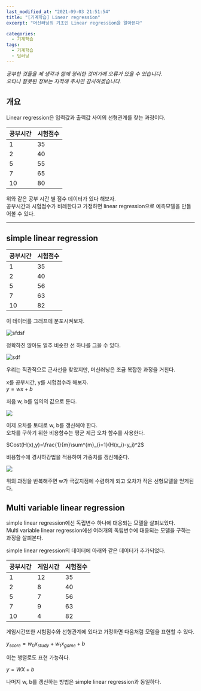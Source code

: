 ```yaml
---
last_modified_at: "2021-09-03 21:51:54"
title: "[기계학습] Linear regression"
excerpt: "머신러닝의 기초인 Linear regression을 알아본다"

categories:
  - 기계학습
tags:
  - 기계학습
  - 딥러닝
---
```


_공부한 것들을 제 생각과 함께 정리한 것이기에 오류가 있을 수 있습니다.  
오타나 잘못된 정보는 지적해 주시면 감사하겠습니다._

## 개요

Linear regression은 입력값과 출력값 사이의 선형관계를 찾는 과정이다.

| 공부시간 | 시험점수 |
| -------- | -------- |
| 1        | 35       |
| 2        | 40       |
| 5        | 55       |
| 7        | 65       |
| 10       | 80       |

위와 같은 공부 시간 별 점수 데이터가 있다 해보자.  
공부시간과 시험점수가 비례한다고 가정하면 linear regression으로 예측모델을 만들어볼 수 있다.

---

## simple linear regression

| 공부시간 | 시험점수 |
| -------- | -------- |
| 1        | 35       |
| 2        | 40       |
| 5        | 56       |
| 7        | 63       |
| 10       | 82       |

이 데이터를 그래프에 분포시켜보자.

![sfdsf](https://i.imgur.com/zrwjnGc.png)

정확하진 않아도 얼추 비슷한 선 하나를 그을 수 있다.

![sdf](https://i.imgur.com/oUR9lQa.png)

우리는 직관적으로 근사선을 찾았지만, 머신러닝은 조금 복잡한 과정을 거친다.

x를 공부시간, y를 시험점수라 해보자.  
$y=wx+b$

처음 w, b를 임의의 값으로 둔다.

![](https://i.imgur.com/LGhJIkk.png)

이제 오차를 토대로 w, b를 갱신해야 한다.  
오차를 구하기 위한 비용함수는 평균 제곱 오차 함수를 사용한다.

$Cost(H(x),y)=\frac{1}{m}\sum^{m}_{i=1}(H(x_i)-y_i)^2$

비용함수에 경사하강법을 적용하여 가중치를 갱신해준다.

![](https://i.imgur.com/yIfrQl6.png)

위의 과정을 반복해주면 w가 극값지점에 수렴하게 되고 오차가 작은 선형모델을 얻게된다.

## Multi variable linear regression

simple linear regression에선 독립변수 하나에 대응되는 모델을 살펴보았다.  
Multi variable linear regression에선 여러개의 독립변수에 대응되는 모델을 구하는 과정을 살펴본다.

simple linear regression의 데이터에 아래와 같은 데이터가 추가되었다.

| 공부시간 | 게임시간 | 시험점수 |
| -------- | -------- | -------- |
| 1        | 12       | 35       |
| 2        | 8        | 40       |
| 5        | 7        | 56       |
| 7        | 9        | 63       |
| 10       | 4        | 82       |

게임시간또한 시험점수와 선형관계에 있다고 가정하면 다음처럼 모델을 표현할 수 있다.

$y_{score}=w_0x_{study}+w_1x_{game}+b$

이는 행렬로도 표현 가능하다.

$y=WX+b$

나머지 w, b를 갱신하는 방법은 simple linear regression과 동일하다.
